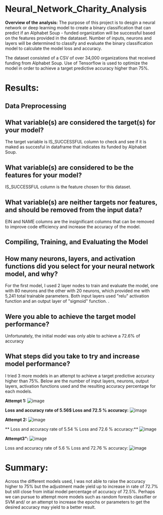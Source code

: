 # Neural_Network_Charity_Analysis

**Overview of the analysis:** The purpose of this project is to desgin a neural network or deep learning model to create a binary classification that can predict if an Alphabet Soup - funded organization  will be successful based on the features provided in the datataset. Number of inputs, neurons and layers will be determined to classify and evaluate the binary classification model to calculate the model loss and accuracy.

The dataset consisted of a CSV of over 34,000 organizations that received funding from Alphabet Soup. Use of Tensorflow is used to  optimize the model in order to achieve a target predictive accuracy higher than 75%.

# Results: 

## **Data Preprocessing**
  ## What variable(s) are considered the target(s) for your model? 
  The target variable is  IS_SUCCESSFUL column  to check and see if it is maked as succesful in dataframe that indicates its funded by Alphabet Soup. 
  
  ## What variable(s) are considered to be the features for your model?
  IS_SUCCESSFUL column is the feature chosen for this dataset.
  
  ## What variable(s) are neither targets nor features, and should be removed from the input data?
  EIN and NAME columns are the insignificant columns that can be removed to improve code efficiency  and increase the accuracy of the model. 
  
## **Compiling, Training, and Evaluating the Model**
 
   ## How many neurons, layers, and activation functions did you select for your neural network model, and why? 
   For the first model,  I used 2 layer nodes to train and evaluate the model, one with 80 neurons and the other with 20 neurons, which provided me with 5,241 total trainable parameters. Both  input layers used "relu" activation function and an output layer of "sigmoid" function. . 
  
  ## Were you able to achieve the target model performance?
  Unfortunately, the  initial model was only able to achieve a 72.6% of accuracy
  
  ## What steps did you take to try and increase model performance?
  I tried 3 more models in an attempt to achieve a target predictive accuracy  higher than 75%. Below are the number of input layers, neurons, output layers, activation functions used and the resulting accuracy percentage for each models.
  
 **Attempt 1:** 
 ![image](https://user-images.githubusercontent.com/92903447/157957080-51e6e8b8-04e7-46eb-a607-6d9a63cc05ef.png)
 
 **Loss and accuracy rate  of 5.56$ Loss and 72.5 % accuracy:**
 ![image](https://user-images.githubusercontent.com/92903447/157957607-d95b2c9a-cb8c-4cf4-86b8-e5d55e4dc1e9.png)

**Attempt 2:** 
![image](https://user-images.githubusercontent.com/92903447/157958088-f2673aec-0c6a-47e5-b900-ba0279598d7c.png)

** Loss and accuracy rate  of 5.54 % Loss and 72.6 % accuracy:**
![image](https://user-images.githubusercontent.com/92903447/157958281-35980fe7-c0d1-41dd-87d9-dd2d98c0ab9d.png)

**Attempt3":**
![image](https://user-images.githubusercontent.com/92903447/157958827-0dde54c1-9ff0-49de-b0c1-7d40c242e53a.png)

Loss and accuracy rate  of 5.6 % Loss and 72.76 % accuracy:
![image](https://user-images.githubusercontent.com/92903447/157966130-705435ea-ca58-4ce7-8956-4f0049cda58f.png)


# Summary: 
Across the different models used,  I was not able to raise the accuracy higher to 75% but the adjustment made yield up to increase in rate  of 72.7% but still close from  initial model  percentage of accuracy of 72.5%. Perhaps we can pursue to attempt more models such as random forests classifier  or SVM and/ or an attempt to increase the epochs or parameters to get the desired accuracy  may yield to a better result. 
